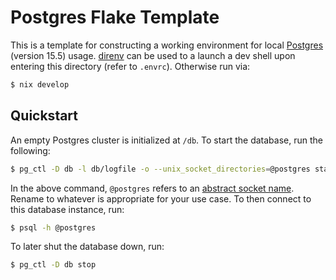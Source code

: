 # Postgres Flake Template

This is a template for constructing a working environment for local
[Postgres](https://www.postgresql.org/) (version 15.5) usage. [direnv](https://direnv.net/)
can be used to a launch a dev shell upon entering this directory (refer to
`.envrc`). Otherwise run via:
```bash
$ nix develop
```

## Quickstart

An empty Postgres cluster is initialized at `/db`. To start the database, run
the following:
```bash
$ pg_ctl -D db -l db/logfile -o --unix_socket_directories=@postgres start
```
In the above command, `@postgres` refers to an [abstract socket name](https://www.postgresql.org/docs/15/runtime-config-connection.html#GUC-UNIX-SOCKET-DIRECTORIES).
Rename to whatever is appropriate for your use case. To then connect to this
database instance, run:
```bash
$ psql -h @postgres
```
To later shut the database down, run:
```bash
$ pg_ctl -D db stop
```

